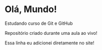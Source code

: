 # Olá, Mundo!
 Estudando curso de Git e GitHub

Repositório criado durante uma aula ao vivo!

Essa linha eu adicionei diretamente no site!

